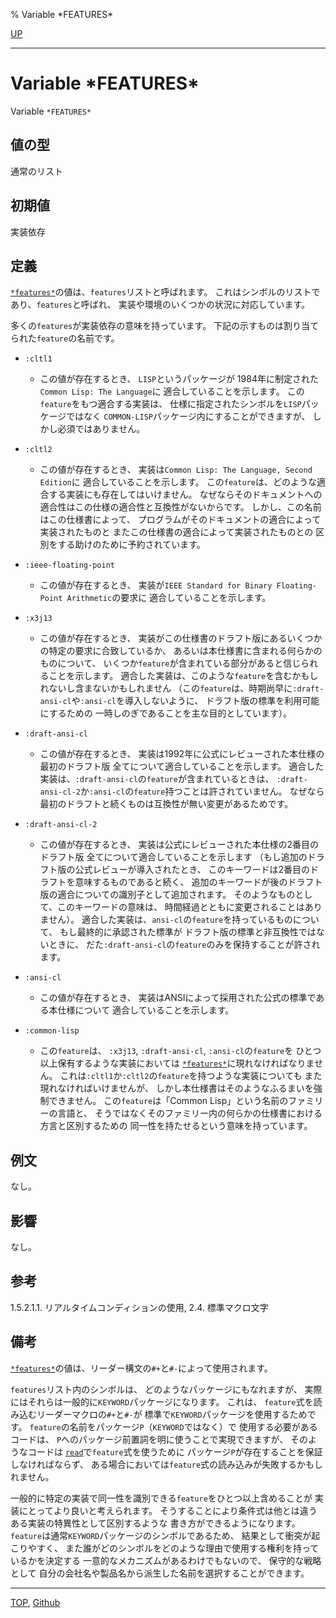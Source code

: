 % Variable \*FEATURES\*

[UP](24.2.html)  

---

# Variable **\*FEATURES\***


Variable `*FEATURES*`


## 値の型

通常のリスト


## 初期値

実装依存


## 定義

[`*features*`](24.2.features.html)の値は、`features`リストと呼ばれます。
これはシンボルのリストであり、`features`と呼ばれ、
実装や環境のいくつかの状況に対応しています。

多くの`features`が実装依存の意味を持っています。
下記の示すものは割り当てられた`feature`の名前です。

- `:cltl1`
  - この値が存在するとき、
    `LISP`というパッケージが
    1984年に制定された`Common Lisp: The Language`に
    適合していることを示します。
    この`feature`をもつ適合する実装は、
    仕様に指定されたシンボルを`LISP`パッケージではなく
    `COMMON-LISP`パッケージ内にすることができますが、
    しかし必須ではありません。

- `:cltl2`
  - この値が存在するとき、
    実装は`Common Lisp: The Language, Second Edition`に
    適合していることを示します。
    この`feature`は、どのような適合する実装にも存在してはいけません。
    なぜならそのドキュメントへの適合性はこの仕様の適合性と互換性がないからです。
    しかし、この名前はこの仕様書によって、
    プログラムがそのドキュメントの適合によって実装されたものと
    またこの仕様書の適合によって実装されたものとの
    区別をする助けのために予約されています。

- `:ieee-floating-point`
  - この値が存在するとき、
    実装が`IEEE Standard for Binary Floating-Point Arithmetic`の要求に
    適合していることを示します。

- `:x3j13`
  - この値が存在するとき、
    実装がこの仕様書のドラフト版にあるいくつかの特定の要求に合致しているか、
    あるいは本仕様書に含まれる何らかのものについて、
    いくつか`feature`が含まれている部分があると信じられることを示します。
    適合した実装は、このような`feature`を含むかもしれないし含まないかもしれません
    （この`feature`は、時期尚早に`:draft-ansi-cl`や`:ansi-cl`を導入しないように、
    ドラフト版の標準を利用可能にするための
    一時しのぎであることを主な目的としています）。

- `:draft-ansi-cl`
  - この値が存在するとき、
    実装は1992年に公式にレビューされた本仕様の最初のドラフト版
    全てについて適合していることを示します。
    適合した実装は、`:draft-ansi-cl`の`feature`が含まれているときは、
    `:draft-ansi-cl-2`か`:ansi-cl`の`feature`持つことは許されていません。
    なぜなら最初のドラフトと続くものは互換性が無い変更があるためです。

- `:draft-ansi-cl-2`
  - この値が存在するとき、
    実装は公式にレビューされた本仕様の2番目のドラフト版
    全てについて適合していることを示します
    （もし追加のドラフト版の公式レビューが導入されたとき、
    このキーワードは2番目のドラフトを意味するものであると続く、
    追加のキーワードが後のドラフト版の適合についての識別子として追加されます。
    そのようなものとして、このキーワードの意味は、
    時間経過とともに変更されることはありません）。
    適合した実装は、`ansi-cl`の`feature`を持っているものについて、
    もし最終的に承認された標準が
    ドラフト版の標準と非互換性ではないときに、
    だた`:draft-ansi-cl`の`feature`のみを保持することが許されます。

- `:ansi-cl`
  - この値が存在するとき、
    実装はANSIによって採用された公式の標準である本仕様について
    適合していることを示します。

- `:common-lisp`
  - この`feature`は、
    `:x3j13`, `:draft-ansi-cl`, `:ansi-cl`の`feature`を
    ひとつ以上保有するような実装においては
    [`*features*`](24.2.features.html)に現れなければなりません。
    これは`:cltl1`か`:cltl2`の`feature`を持つような実装についても
    また現れなければいけませんが、
    しかし本仕様書はそのようなふるまいを強制できません。
    この`feature`は「Common Lisp」という名前のファミリーの言語と、
    そうではなくそのファミリー内の何らかの仕様書における方言と区別するための
    同一性を持たせるという意味を持っています。


## 例文

なし。


## 影響

なし。


## 参考

1.5.2.1.1. リアルタイムコンディションの使用,
2.4. 標準マクロ文字


## 備考

[`*features*`](24.2.features.html)の値は、リーダー構文の`#+`と`#-`によって使用されます。

`features`リスト内のシンボルは、
どのようなパッケージにもなれますが、
実際にはそれらは一般的に`KEYWORD`パッケージになります。
これは、 `feature`式を読み込むリーダーマクロの`#+`と`#-`が
標準で`KEYWORD`パッケージを使用するためです。
`feature`の名前をパッケージ`P`（`KEYWORD`ではなく）で
使用する必要があるコードは、
`P`へのパッケージ前置詞を明に使うことで実現できますが、
そのようなコードは
[`read`](23.2.read.html)で`feature`式を使うために
パッケージ`P`が存在することを保証しなければならず、
ある場合においては`feature`式の読み込みが失敗するかもしれません。

一般的に特定の実装で同一性を識別できる`feature`をひとつ以上含めることが
実装にとってより良いと考えられます。
そうすることにより条件式は他とは違うある実装の特異性として区別するような
書き方ができるようになります。
`feature`は通常`KEYWORD`パッケージのシンボルであるため、
結果として衝突が起こりやすく、
また誰がどのシンボルをどのような理由で使用する権利を持っているかを決定する
一意的なメカニズムがあるわけでもないので、
保守的な戦略として
自分の会社名や製品名から派生した名前を選択することができます。


---
[TOP](index.html),  [Github](https://github.com/nptcl/npt-japanese)


